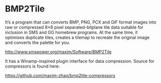 BMP2Tile
========

It’s a program that can converts BMP, PNG, PCX and GIF format images into raw or compressed 8×8 pixel separated-bitplane tile data suitable for inclusion in SMS and GG homebrew programs. At the same time, it optimises duplicate tiles, creates a tilemap to recreate the original image and converts the palette for you.

http://www.smspower.org/maxim/Software/BMP2Tile

It has a Winamp-inspired plugin interface for data compression. Source for compressors is found here:

https://github.com/maxim-zhao/bmp2tile-compressors
